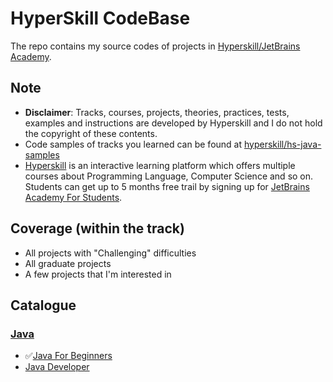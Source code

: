 # HyperSkill CodeBase

The repo contains my source codes of projects in [Hyperskill/JetBrains Academy](https://hyperskill.org).

## Note
- **Disclaimer**: Tracks, courses, projects, theories, practices, tests, examples and instructions are developed by Hyperskill and I do not hold the copyright of these contents.
- Code samples of tracks you learned can be found at [hyperskill/hs-java-samples](https://github.com/hyperskill/hs-java-samples)
- [Hyperskill](https://hyperskill.org) is an interactive learning platform which offers multiple courses about Programming Language, Computer Science and so on. Students can get up to 5 months free trail by signing up for [JetBrains Academy For Students](https://lp.jetbrains.com/jba-students/).

## Coverage (within the track)
- All projects with "Challenging" difficulties
- All graduate projects
- A few projects that I'm interested in

## Catalogue
### [Java](./Java/)
- ✅[Java For Beginners](./Java/Java%20for%20Beginners/)
- [Java Developer](./Java/Java%20Developer)
